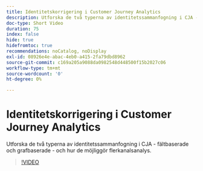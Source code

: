 ```yaml
---
title: Identitetskorrigering i Customer Journey Analytics
description: Utforska de två typerna av identitetssammanfogning i CJA - fältbaserade och grafbaserade - och hur de möjliggör flerkanalsanalys.
doc-type: Short Video
duration: 75
index: false
hide: true
hidefromtoc: true
recommendations: noCatalog, noDisplay
exl-id: 08926e4e-abac-4eb0-a415-2fa79dbd8962
source-git-commit: c169a205a9088da0982548d448500f15b2027c06
workflow-type: tm+mt
source-wordcount: '0'
ht-degree: 0%

---
```


# Identitetskorrigering i Customer Journey Analytics

Utforska de två typerna av identitetssammanfogning i CJA - fältbaserade och grafbaserade - och hur de möjliggör flerkanalsanalys.

<!-- 62_S113_3442460_74_identity-stitching-in-customer-journey-analytics -->
>[!VIDEO](https://video.tv.adobe.com/v/3459999/?learn=on&enablevpops=true&captions=swe)
